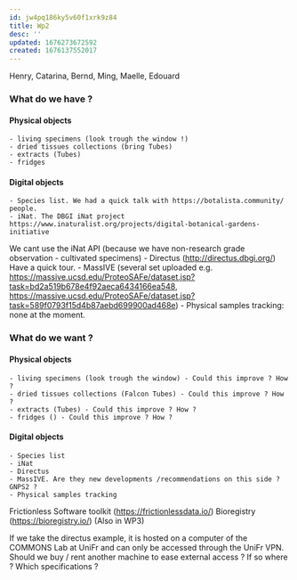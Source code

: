 ```yaml
---
id: jw4pq186ky5v60f1xrk9z84
title: Wp2
desc: ''
updated: 1676273672592
created: 1676137552017
---
```


Henry, Catarina, Bernd, Ming, Maelle, Edouard

### What do we have ?

#### Physical objects

    - living specimens (look trough the window !)
    - dried tissues collections (bring Tubes)
    - extracts (Tubes)
    - fridges
#### Digital objects

    - Species list. We had a quick talk with https://botalista.community/ people.
    - iNat. The DBGI iNat project https://www.inaturalist.org/projects/digital-botanical-gardens-initiative
  We cant use the iNat API (because we have non-research grade observation - cultivated specimens)
    - Directus (http://directus.dbgi.org/) Have a quick tour.
    - MassIVE (several set uploaded e.g. https://massive.ucsd.edu/ProteoSAFe/dataset.jsp?task=bd2a519b678e4f92aeca6434166ea548, https://massive.ucsd.edu/ProteoSAFe/dataset.jsp?task=589f0793f15d4b87aebd699900ad468e)
    - Physical samples tracking: none at the moment.

### What do we want ?

#### Physical objects

    - living specimens (look trough the window) - Could this improve ? How ?
    - dried tissues collections (Falcon Tubes) - Could this improve ? How ?
    - extracts (Tubes) - Could this improve ? How ?
    - fridges () - Could this improve ? How ?

#### Digital objects

    - Species list
    - iNat
    - Directus
    - MassIVE. Are they new developments /recommendations on this side ? GNPS2 ?
    - Physical samples tracking

Frictionless Software toolkit (https://frictionlessdata.io/)
Bioregistry (https://bioregistry.io/) (Also in WP3)

If we take the directus example, it is hosted on a computer of the COMMONS Lab at UniFr and can only be accessed through the UniFr VPN.
Should we buy / rent another machine to ease external access ?
If so where ? Which specifications ?